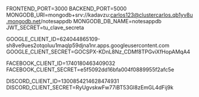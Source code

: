 FRONTEND_PORT=3000
BACKEND_PORT=5000
MONGODB_URI=mongodb+srv://kadavzu:carlos123@clustercarlos.qb1yv8u.mongodb.net/notesappdb
MONGODB_DB_NAME=notesappdb
JWT_SECRET=tu_clave_secreta

GOOGLE_CLIENT_ID=624044865109-sh8ve9ues2otqoluu1maqlp59djna1nr.apps.googleusercontent.com
GOOGLE_CLIENT_SECRET=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

FACEBOOK_CLIENT_ID=1740180463409032
FACEBOOK_CLIENT_SECRET=e5f5092dd16bfa004f0889955f2afc5e

DISCORD_CLIENT_ID=1300854214628474931
DISCORD_CLIENT_SECRET=RyUgvskwFw77iBT53Gl8zEmGL4dFij9k